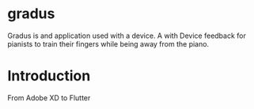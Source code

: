 # gradus

Gradus is and application used with a device.
A with Device feedback for pianists to train their fingers while being away from the piano.

# Introduction

From Adobe XD to Flutter
